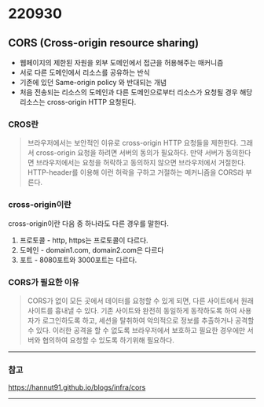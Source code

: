 220930
======

## CORS (Cross-origin resource sharing)

* 웹페이지의 제한된 자원을 외부 도메인에서 접근을 허용해주는 매커니즘
* 서로 다른 도메인에서 리소스를 공유하는 반식
* 기존에 있던 Same-origin policy 와 반대되는 개념
* 처음 전송되는 리소스의 도메인과 다른 도메인으로부터 리소스가 요청될 경우 해당 리소스는 cross-origin HTTP 요청된다.

### CROS란

> 브라우저에서는 보안적인 이유로 cross-origin HTTP 요청들을 제한한다. 그래서 cross-origin 요청을 하려면 서버의 동의가 필요하다.
> 만약 서버가 동의한다면 브라우저에서는 요청을 허락하고 동의하지 않으면 브라우저에서 거절한다.
> HTTP-header를 이용해 이런 허락을 구하고 거절하는 메커니즘을 CORS라 부른다.


### cross-origin이란

cross-origin이란 다음 중 하나라도 다른 경우를 말한다.

1. 프로토콜 - http, https는 프로토콜이 다르다.
2. 도메인 - domain1.com, domain2.com은 다르다
3. 포트 - 8080포트와 3000포트는 다르다.

### CORS가 필요한 이유

> CORS가 없이 모든 곳에서 데이터를 요청할 수 있게 되면, 다른 사이트에서 원래사이트를 흉내낼 수 있다. 기존 사이트와 완전히 동일하게 동작하도록 하여
> 사용자가 로그인하도록 하고, 세션을 탈취하여 악의적으로 정보를 추출하거나 공격할 수 있다. 이러한 공격을 할 수 없도록 브라우저에서 보호하고
> 필요한 경우에만 서버와 협의하여 요청할 수 있도록 하기위해 필요하다.

---

### 참고

https://hannut91.github.io/blogs/infra/cors

---

> 
